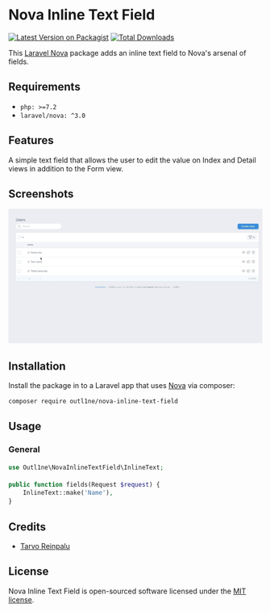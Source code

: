 # Nova Inline Text Field

[![Latest Version on Packagist](https://img.shields.io/packagist/v/outl1ne/nova-inline-text-field.svg?style=flat-square)](https://packagist.org/packages/outl1ne/nova-inline-text-field)
[![Total Downloads](https://img.shields.io/packagist/dt/outl1ne/nova-inline-text-field.svg?style=flat-square)](https://packagist.org/packages/outl1ne/nova-inline-text-field)

This [Laravel Nova](https://nova.laravel.com/) package adds an inline text field to Nova's arsenal of fields.

## Requirements

- `php: >=7.2`
- `laravel/nova: ^3.0`

## Features

A simple text field that allows the user to edit the value on Index and Detail views in addition to the Form view.

## Screenshots

![Index page](./docs/index.gif)

## Installation

Install the package in to a Laravel app that uses [Nova](https://nova.laravel.com) via composer:

```bash
composer require outl1ne/nova-inline-text-field
```

## Usage

### General

```php
use Outl1ne\NovaInlineTextField\InlineText;

public function fields(Request $request) {
    InlineText::make('Name'),
}
```

## Credits

- [Tarvo Reinpalu](https://github.com/tarpsvo)

## License

Nova Inline Text Field is open-sourced software licensed under the [MIT license](LICENSE.md).
